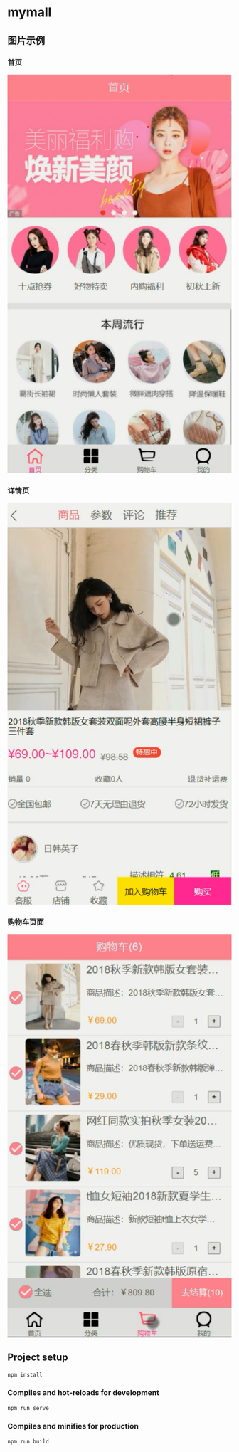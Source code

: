 # mymall

## 图片示例

### 首页

![Image](https://github.com/TheWarming/mymall/blob/main/src/assets/example/home.png)

### 详情页

![Image](https://github.com/TheWarming/mymall/blob/main/src/assets/example/detail.png)

### 购物车页面

![Image](https://github.com/TheWarming/mymall/blob/main/src/assets/example/cart.png)

## Project setup
```
npm install
```

### Compiles and hot-reloads for development
```
npm run serve
```

### Compiles and minifies for production
```
npm run build
```
